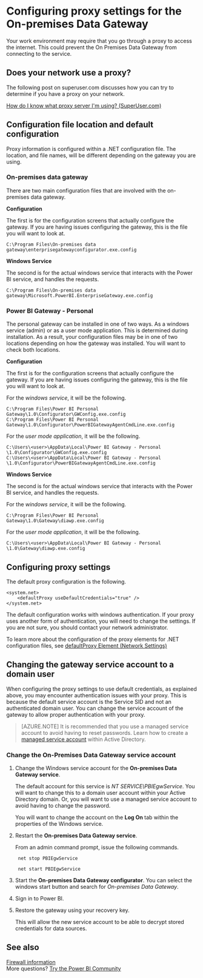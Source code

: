 <properties
pageTitle="Configuring proxy settings for the On-premises Data Gateway"
description="Information regarding configuration of proxy settings for the on-premises data gateway."
services="powerbi"
documentationCenter=""
authors="davidiseminger"
manager="erikre"
backup=""
editor=""
tags=""
qualityFocus="no"
qualityDate=""/>

<tags
ms.service="powerbi"
ms.devlang="NA"
ms.topic="article"
ms.tgt_pltfrm="na"
ms.workload="powerbi"
ms.date="04/20/2017"
ms.author="davidi"/>
# Configuring proxy settings for the On-premises Data Gateway

Your work environment may require that you go through a proxy to access the internet. This could prevent the On Premises Data Gateway from connecting to the service.

## Does your network use a proxy?

The following post on superuser.com discusses how you can try to determine if you have a proxy on your network.

[How do I know what proxy server I'm using? (SuperUser.com)](https://superuser.com/questions/346372/how-do-i-know-what-proxy-server-im-using)

## Configuration file location and default configuration

Proxy information is configured within a .NET configuration file. The location, and file names, will be different depending on the gateway you are using.

### On-premises data gateway

There are two main configuration files that are involved with the on-premises data gateway.

**Configuration**

The first is for the configuration screens that actually configure the gateway. If you are having issues configuring the gateway, this is the file you will want to look at.

    C:\Program Files\On-premises data gateway\enterprisegatewayconfigurator.exe.config

**Windows Service**

The second is for the actual windows service that interacts with the Power BI service, and handles the requests.

    C:\Program Files\On-premises data gateway\Microsoft.PowerBI.EnterpriseGateway.exe.config

### Power BI Gateway - Personal

The personal gateway can be installed in one of two ways. As a windows service (admin) or as a user mode application. This is determined during installation. As a result, your configuration files may be in one of two locations depending on how the gateway was installed. You will want to check both locations.

**Configuration**

The first is for the configuration screens that actually configure the gateway. If you are having issues configuring the gateway, this is the file you will want to look at.

For the *windows service*, it will be the following.

    C:\Program Files\Power BI Personal Gateway\1.0\Configurator\GWConfig.exe.config
    C:\Program Files\Power BI Personal Gateway\1.0\Configurator\PowerBIGatewayAgentCmdLine.exe.config

For the *user mode application*, it will be the following.

    C:\Users\<user>\AppData\Local\Power BI Gateway - Personal \1.0\Configurator\GWConfig.exe.config
    C:\Users\<user>\AppData\Local\Power BI Gateway - Personal \1.0\Configurator\PowerBIGatewayAgentCmdLine.exe.config

**Windows Service**

The second is for the actual windows service that interacts with the Power BI service, and handles the requests.

For the *windows service*, it will be the following.

    C:\Program Files\Power BI Personal Gateway\1.0\Gateway\diawp.exe.config

For the *user mode application*, it will be the following.

    C:\Users\<user>\AppData\Local\Power BI Gateway - Personal \1.0\Gateway\diawp.exe.config

## Configuring proxy settings

The default proxy configuration is the following.

    <system.net>
        <defaultProxy useDefaultCredentials="true" />
    </system.net>

The default configuration works with windows authentication. If your proxy uses another form of authentication, you will need to change the settings. If you are not sure, you should contact your network administrator.

To learn more about the configuration of the proxy elements for .NET configuration files, see [defaultProxy Element (Network Settings)](https://msdn.microsoft.com/library/kd3cf2ex.aspx)

## Changing the gateway service account to a domain user

When configuring the proxy settings to use default credentials, as explained above, you may encounter authentication issues with your proxy. This is because the default service account is the Service SID and not an authenticated domain user. You can change the service account of the gateway to allow proper authentication with your proxy.

> [AZURE.NOTE] It is recommended that you use a managed service account to avoid having to reset passwords. Learn how to create a [managed service account](https://technet.microsoft.com/library/dd548356.aspx) within Active Directory.

### Change the On-Premises Data Gateway service account

1. Change the Windows service account for the **On-premises Data Gateway service**.

    The default account for this service is *NT SERVICE\PBIEgwService*. You will want to change this to a domain user account within your Active Directory domain. Or, you will want to use a managed service account to avoid having to change the password.

    You will want to change the account on the **Log On** tab within the properties of the Windows service.

2. Restart the **On-premises Data Gateway service**.

    From an admin command prompt, issue the following commands.

        net stop PBIEgwService

        net start PBIEgwService

3. Start the **On-premises Data Gateway configurator**. You can select the windows start button and search for *On-premises Data Gateway*.

4. Sign in to Power BI.

5. Restore the gateway using your recovery key.

    This will allow the new service account to be able to decrypt stored credentials for data sources.

## See also

[Firewall information](powerbi-gateway-onprem-tshoot.md#firewall-or-proxy)  
More questions? [Try the Power BI Community](http://community.powerbi.com/)
